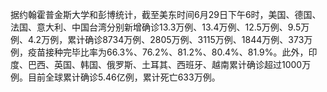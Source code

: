 据约翰霍普金斯大学和彭博统计，截至美东时间6月29日下午6时，美国、德国、法国、意大利、中国台湾分别新增确诊13.3万例、13.4万例、12.5万例、9.5万例、4.2万例，累计确诊8734万例、2805万例、3115万例、1844万例、373万例，疫苗接种完毕比率为66.3%、76.2%、81.2%、80.4%、81.9%。此外，印度、巴西、英国、韩国、俄罗斯、土耳其、西班牙、越南累计确诊超过1000万例。目前全球累计确诊5.46亿例，累计死亡633万例。